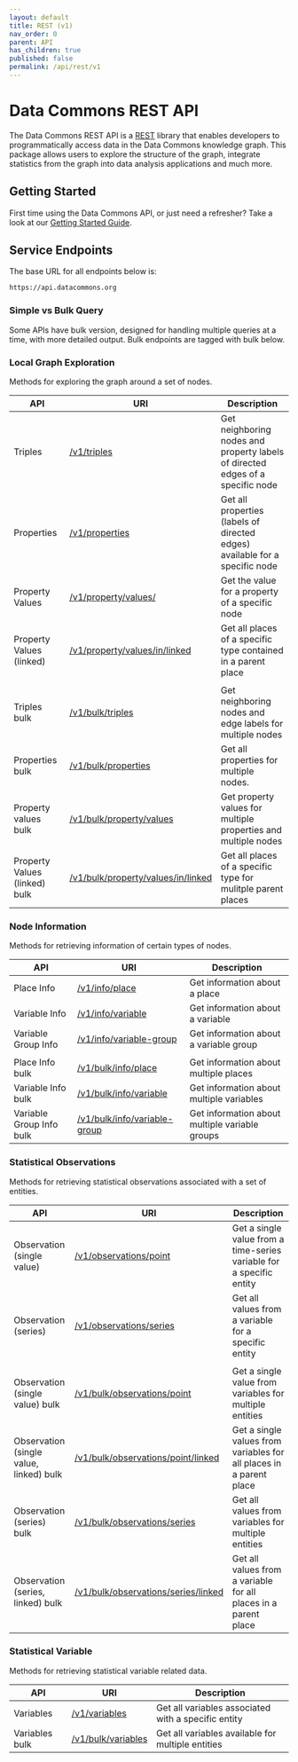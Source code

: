 ```yaml
---
layout: default
title: REST (v1)
nav_order: 0
parent: API
has_children: true
published: false
permalink: /api/rest/v1
---
```


# Data Commons REST API

The Data Commons REST API is a
[REST](https://en.wikipedia.org/wiki/Representational_state_transfer) library
that enables developers to programmatically access data in the Data Commons
knowledge graph. This package allows users to explore the structure of the
graph, integrate statistics from the graph into data analysis applications and
much more.

## Getting Started

First time using the Data Commons API, or just need a refresher? Take a look at
our [Getting Started Guide](/api/rest/v1/getting_started).

## Service Endpoints

The base URL for all endpoints below is:

```bash
https://api.datacommons.org
```

### Simple vs Bulk Query

Some APIs have bulk version, designed for handling multiple queries at a time,
with more detailed output. Bulk endpoints are tagged with <bulk-tag>bulk</bulk-tag> below.

### Local Graph Exploration

Methods for exploring the graph around a set of nodes.

| API                                                | URI                                                                               | Description                                                                    |
| -------------------------------------------------- | --------------------------------------------------------------------------------- | ------------------------------------------------------------------------------ |
| Triples                                            | [/v1/triples](/api/rest/v1/triples)                                               | Get neighboring nodes and property labels of directed edges of a specific node |
| Properties                                         | [/v1/properties](/api/rest/v1/properties)                                         | Get all properties (labels of directed edges) available for a specific node    |
| Property Values                                    | [/v1/property/values/](/api/rest/v1/property/values)                              | Get the value for a property of a specific node                                |
| Property Values (linked)                           | [/v1/property/values/in/linked](/api/rest/v1/property/values/in/linked)           | Get all places of a specific type contained in a parent place                  |
|                                                    |                                                                                   |                                                                                |
| Triples <bulk-tag>bulk</bulk-tag>                  | [/v1/bulk/triples](/api/rest/v1/bulk/triples)                                     | Get neighboring nodes and edge labels for multiple nodes                       |
| Properties <bulk-tag>bulk</bulk-tag>               | [/v1/bulk/properties](/api/rest/v1/bulk/properties)                               | Get all properties for multiple nodes.                                         |
| Property values <bulk-tag>bulk</bulk-tag>          | [/v1/bulk/property/values](/api/rest/v1/bulk/property/values)                     | Get property values for multiple properties and multiple nodes                 |
| Property Values (linked) <bulk-tag>bulk</bulk-tag> | [/v1/bulk/property/values/in/linked](/api/rest/v1/bulk/property/values/in/linked) | Get all places of a specific type for mulitple parent places                   |

### Node Information

Methods for retrieving information of certain types of nodes.

| API                                           | URI                                                                   | Description                                    |
| --------------------------------------------- | --------------------------------------------------------------------- | ---------------------------------------------- |
| Place Info                                    | [/v1/info/place](/api/rest/v1/info/place)                             | Get information about a place                  |
| Variable Info                                 | [/v1/info/variable](/api/rest/v1/info/variable)                       | Get information about a variable               |
| Variable Group Info                           | [/v1/info/variable-group](/api/rest/v1/info/variable-group)           | Get information about a variable group         |
|                                               |                                                                       |                                                |
| Place Info <bulk-tag>bulk</bulk-tag>          | [/v1/bulk/info/place](/api/rest/v1/bulk/info/place)                   | Get information about multiple places          |
| Variable Info <bulk-tag>bulk</bulk-tag>       | [/v1/bulk/info/variable](/api/rest/v1/bulk/info/variable)             | Get information about multiple variables       |
| Variable Group Info <bulk-tag>bulk</bulk-tag> | [/v1/bulk/info/variable-group](/api/rest/v1/bulk/info/variable-group) | Get information about multiple variable groups |

### Statistical Observations

Methods for retrieving statistical observations associated with a set of
entities.

| API                                                          | URI                                                                                 | Description                                                          |
| ------------------------------------------------------------ | ----------------------------------------------------------------------------------- | -------------------------------------------------------------------- |
| Observation (single value)                                   | [/v1/observations/point](/api/rest/v1/observations/point)                           | Get a single value from a time-series variable for a specific entity |
| Observation (series)                                         | [/v1/observations/series](/api/rest/v1/observations/series)                         | Get all values from a variable for a specific entity                 |
|                                                              |                                                                                     |                                                                      |
| Observation (single value) <bulk-tag>bulk</bulk-tag>         | [/v1/bulk/observations/point](/api/rest/v1/bulk/observations/point)                 | Get a single value from variables for multiple entities              |
| Observation (single value, linked) <bulk-tag>bulk</bulk-tag> | [/v1/bulk/observations/point/linked](/api/rest/v1/bulk/observations/point/linked)   | Get a single values from variables for all places in a parent place  |
| Observation (series) <bulk-tag>bulk</bulk-tag>               | [/v1/bulk/observations/series](/api/rest/v1/bulk/observations/series)               | Get all values from variables for multiple entities                  |
| Observation (series, linked) <bulk-tag>bulk</bulk-tag>       | [/v1/bulk/observations/series/linked](/api/rest/v1/bulk/observations/series/linked) | Get all values from a variable for all places in a parent place      |

### Statistical Variable

Methods for retrieving statistical variable related data.

| API                                 | URI                                               | Description                                         |
| ----------------------------------- | ------------------------------------------------- | --------------------------------------------------- |
| Variables                           | [/v1/variables](/api/rest/v1/variables)           | Get all variables associated with a specific entity |
| Variables <bulk-tag>bulk</bulk-tag> | [/v1/bulk/variables](/api/rest/v1/bulk/variables) | Get all variables available for multiple entities   |
